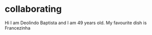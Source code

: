 # collaborating
Hi I am Deolindo Baptista and I am 49 years old. 
My favourite dish is Francezinha

